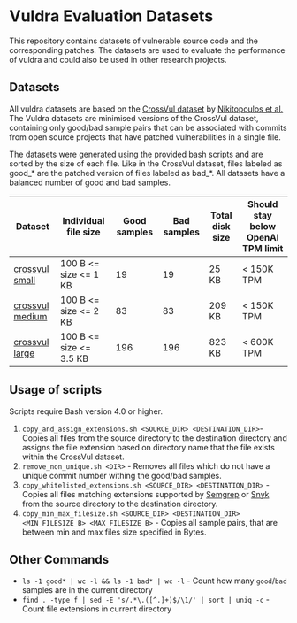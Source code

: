 # Vuldra Evaluation Datasets

This repository contains datasets of vulnerable source code and the corresponding patches. The datasets are used to
evaluate the performance of vuldra and could also be used in other research projects.

## Datasets

All vuldra datasets are based on the [CrossVul dataset](https://zenodo.org/records/4734050)
by [Nikitopoulos et al.](https://dl.acm.org/doi/10.1145/3468264.3473122) The Vuldra datasets are minimised versions of
the CrossVul dataset, containing only good/bad sample pairs that can be associated with commits from open source
projects that have patched vulnerabilities in a single file.

The datasets were generated using the provided bash scripts and are sorted by the size of each file. Like in the
CrossVul dataset, files labeled as good_* are the patched
version of files labeled as bad_*. All datasets have a balanced number of good and bad samples.

| Dataset                                 | Individual file size    | Good samples | Bad samples | Total disk size | Should stay below OpenAI TPM limit |
|-----------------------------------------|-------------------------|--------------|-------------|-----------------|------------------------------------|
| [crossvul small](data/crossvul/small)   | 100 B <= size <= 1 KB   | 19           | 19          | 25 KB           | < 150K TPM                         |
| [crossvul medium](data/crossvul/medium) | 100 B <= size <= 2 KB   | 83           | 83          | 209 KB          | < 150K TPM                         |
| [crossvul large](data/crossvul/large)   | 100 B <= size <= 3.5 KB | 196          | 196         | 823 KB          | < 600K TPM                         |

## Usage of scripts

Scripts require Bash version 4.0 or higher.

1. `copy_and_assign_extensions.sh <SOURCE_DIR> <DESTINATION_DIR>`- Copies all files from the source
   directory to the destination directory and assigns the file extension based on directory name that the file exists
   within the CrossVul dataset.
2. `remove_non_unique.sh <DIR>` - Removes all files which do not have a unique commit number withing the good/bad
   samples.
3. `copy_whitelisted_extensions.sh <SOURCE_DIR> <DESTINATION_DIR>` - Copies all files matching extensions
   supported by [Semgrep](https://semgrep.dev/docs/supported-languages/)
   or [Snyk](https://docs.snyk.io/scan-using-snyk/supported-languages-and-frameworks) from the source directory to the
   destination directory.
4. `copy_min_max_filesize.sh <SOURCE_DIR> <DESTINATION_DIR> <MIN_FILESIZE_B> <MAX_FILESIZE_B>` - Copies all sample
   pairs, that are between min and max files size specified in Bytes.

## Other Commands

- `ls -1 good* | wc -l && ls -1 bad* | wc -l` - Count how many `good`/`bad` samples are in the current directory
- `find . -type f | sed -E 's/.*\.([^.]+)$/\1/' | sort | uniq -c` - Count file extensions in current directory